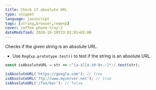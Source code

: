 ```yaml
---
title: Check if absolute URL
type: snippet
language: javascript
tags: [string,browser,regexp]
cover: coffee-phone-tray-2
dateModified: 2020-10-20T23:02:01+03:00
---
```


Checks if the given string is an absolute URL.

- Use `RegExp.prototype.test()` to test if the string is an absolute URL.

```js
const isAbsoluteURL = str => /^[a-z][a-z0-9+.-]*:/.test(str);
```

```js
isAbsoluteURL('https://google.com'); // true
isAbsoluteURL('ftp://www.myserver.net'); // true
isAbsoluteURL('/foo/bar'); // false
```
